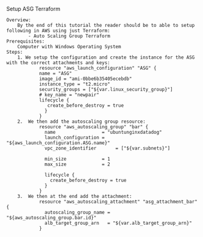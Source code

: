 Setup ASG Terraform

	Overview:
		By the end of this tutorial the reader should be to able to setup following in AWS using just Terraform:
			- Auto Scaling Group Terraform 
	Prerequisites:
		Computer with Windows Operating System
	Steps:
		1. We setup the configuration and create the instance for the ASG with the correct attachments and keys:
				resource "aws_launch_configuration" "ASG" {
				name = "ASG"
				image_id = "ami-0bbe6b35405ecebdb"
				instance_type = "t2.micro"
				security_groups = ["${var.linux_security_group}"]
				# key_name = "newpair"	
				lifecycle {
				   create_before_destroy = true
				  }
				}
		2. 	We then add the autoscaling group resource:	
				resource "aws_autoscaling_group" "bar" {
				  name                 = "ubuntunginxdatadog"
				  launch_configuration = "${aws_launch_configuration.ASG.name}"
				  vpc_zone_identifier       = ["${var.subnets}"]

				  min_size             = 1
				  max_size             = 2

				  lifecycle {
					create_before_destroy = true
				  }
				}
		3.  We then at the end add the attachment:
				resource "aws_autoscaling_attachment" "asg_attachment_bar" {
				  autoscaling_group_name = "${aws_autoscaling_group.bar.id}"
				  alb_target_group_arn   = "${var.alb_target_group_arn}"
				}